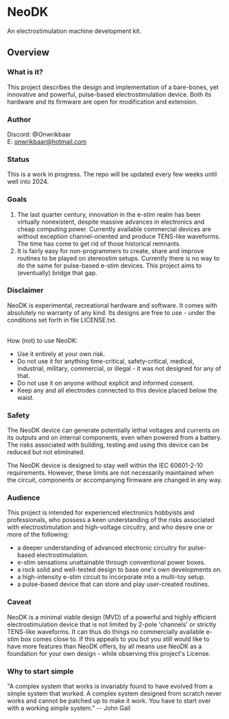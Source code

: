 # NeoDK
An electrostimulation machine development kit.

## Overview
### What is it?
This project describes the design and implementation of a bare-bones, yet innovative and powerful, pulse-based electrostimulation device. Both its hardware and its firmware are open for modification and extension.

### Author
Discord: @Onwrikbaar<br/>
E: onwrikbaar@hotmail.com

### Status
This is a work in progress. The repo will be updated every few weeks until well into 2024.

### Goals
1. The last quarter century, innovation in the e-stim realm has been virtually nonexistent, despite massive advances in electronics and cheap computing power. Currently available commercial devices are without exception channel-oriented and produce TENS-like waveforms. The time has come to get rid of those historical remnants.
2. It is fairly easy for non-programmers to create, share and improve routines to be played on stereostim setups. Currently there is no way to do the same for pulse-based e-stim devices. This project aims to (eventually) bridge that gap.

### Disclaimer
NeoDK is experimental, recreational hardware and software. It comes with absolutely no warranty of any kind. Its designs are free to use - under the conditions set forth in file LICENSE.txt.<br/><br/>

How (not) to use NeoDK:
- Use it entirely at your own risk.
- Do not use it for anything time-critical, safety-critical, medical, industrial, military, commercial, or illegal - it was not designed for any of that.
- Do not use it on anyone without explicit and informed consent.
- Keep any and all electrodes connected to this device placed below the waist.

### Safety
The NeoDK device can generate potentially lethal voltages and currents on its outputs and on internal components, even when powered from a battery. The risks associated with building, testing and using this device can be reduced but not eliminated.

The NeoDK device is designed to stay well within the IEC 60601-2-10 requirements. However, these limits are not necessarily maintained when the circuit, components or accompanying firmware are changed in any way.

### Audience
This project is intended for experienced electronics hobbyists and professionals, who possess a keen understanding of the risks associated with electrostimulation and high-voltage circuitry, and who desire one or more of the following:
- a deeper understanding of advanced electronic circuitry for pulse-based electrostimulation.
- e-stim sensations unattainable through conventional power boxes.
- a rock solid and well-tested design to base one's own developments on.
- a high-intensity e-stim circuit to incorporate into a multi-toy setup.
- a pulse-based device that can store and play user-created routines.

### Caveat
NeoDK is a minimal viable design (MVD) of a powerful and highly efficient electrostimulation device that is not limited by 2-pole 'channels' or strictly TENS-like waveforms. It can thus do things no commercially available e-stim box comes close to. If this appeals to you but you still would like to have more features than NeoDK offers, by all means use NeoDK as a foundation for your own design - while observing this project's License.

### Why to start simple
"A complex system that works is invariably found to have evolved from a simple system that worked. A complex system designed from scratch never works and cannot be patched up to make it work. You have to start over with a working simple system." -- John Gall